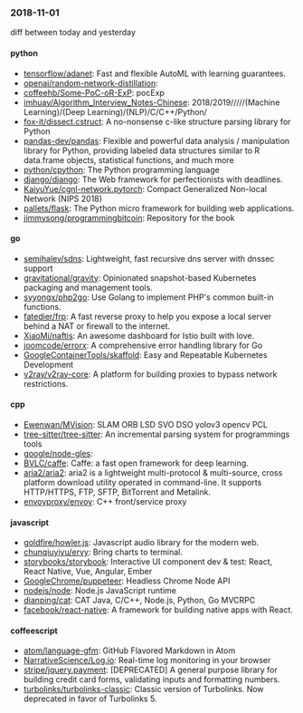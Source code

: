 ### 2018-11-01
diff between today and yesterday

#### python
* [tensorflow/adanet](https://github.com/tensorflow/adanet): Fast and flexible AutoML with learning guarantees.
* [openai/random-network-distillation](https://github.com/openai/random-network-distillation): 
* [coffeehb/Some-PoC-oR-ExP](https://github.com/coffeehb/Some-PoC-oR-ExP): pocExp
* [imhuay/Algorithm_Interview_Notes-Chinese](https://github.com/imhuay/Algorithm_Interview_Notes-Chinese): 2018/2019/////(Machine Learning)/(Deep Learning)/(NLP)/C/C++/Python/
* [fox-it/dissect.cstruct](https://github.com/fox-it/dissect.cstruct): A no-nonsense c-like structure parsing library for Python
* [pandas-dev/pandas](https://github.com/pandas-dev/pandas): Flexible and powerful data analysis / manipulation library for Python, providing labeled data structures similar to R data.frame objects, statistical functions, and much more
* [python/cpython](https://github.com/python/cpython): The Python programming language
* [django/django](https://github.com/django/django): The Web framework for perfectionists with deadlines.
* [KaiyuYue/cgnl-network.pytorch](https://github.com/KaiyuYue/cgnl-network.pytorch): Compact Generalized Non-local Network (NIPS 2018)
* [pallets/flask](https://github.com/pallets/flask): The Python micro framework for building web applications.
* [jimmysong/programmingbitcoin](https://github.com/jimmysong/programmingbitcoin): Repository for the book

#### go
* [semihalev/sdns](https://github.com/semihalev/sdns): Lightweight, fast recursive dns server with dnssec support
* [gravitational/gravity](https://github.com/gravitational/gravity): Opinionated snapshot-based Kubernetes packaging and management tools.
* [syyongx/php2go](https://github.com/syyongx/php2go): Use Golang to implement PHP's common built-in functions.
* [fatedier/frp](https://github.com/fatedier/frp): A fast reverse proxy to help you expose a local server behind a NAT or firewall to the internet.
* [XiaoMi/naftis](https://github.com/XiaoMi/naftis): An awesome dashboard for Istio built with love.
* [joomcode/errorx](https://github.com/joomcode/errorx): A comprehensive error handling library for Go
* [GoogleContainerTools/skaffold](https://github.com/GoogleContainerTools/skaffold): Easy and Repeatable Kubernetes Development
* [v2ray/v2ray-core](https://github.com/v2ray/v2ray-core): A platform for building proxies to bypass network restrictions.

#### cpp
* [Ewenwan/MVision](https://github.com/Ewenwan/MVision):   SLAM ORB LSD SVO DSO yolov3  opencv PCL 
* [tree-sitter/tree-sitter](https://github.com/tree-sitter/tree-sitter): An incremental parsing system for programmings tools
* [google/node-gles](https://github.com/google/node-gles): 
* [BVLC/caffe](https://github.com/BVLC/caffe): Caffe: a fast open framework for deep learning.
* [aria2/aria2](https://github.com/aria2/aria2): aria2 is a lightweight multi-protocol & multi-source, cross platform download utility operated in command-line. It supports HTTP/HTTPS, FTP, SFTP, BitTorrent and Metalink.
* [envoyproxy/envoy](https://github.com/envoyproxy/envoy): C++ front/service proxy

#### javascript
* [goldfire/howler.js](https://github.com/goldfire/howler.js): Javascript audio library for the modern web.
* [chunqiuyiyu/ervy](https://github.com/chunqiuyiyu/ervy): Bring charts to terminal.
* [storybooks/storybook](https://github.com/storybooks/storybook): Interactive UI component dev & test: React, React Native, Vue, Angular, Ember
* [GoogleChrome/puppeteer](https://github.com/GoogleChrome/puppeteer): Headless Chrome Node API
* [nodejs/node](https://github.com/nodejs/node): Node.js JavaScript runtime 
* [dianping/cat](https://github.com/dianping/cat): CAT  Java, C/C++, Node.js, Python, Go MVCRPC
* [facebook/react-native](https://github.com/facebook/react-native): A framework for building native apps with React.

#### coffeescript
* [atom/language-gfm](https://github.com/atom/language-gfm): GitHub Flavored Markdown in Atom
* [NarrativeScience/Log.io](https://github.com/NarrativeScience/Log.io): Real-time log monitoring in your browser
* [stripe/jquery.payment](https://github.com/stripe/jquery.payment): [DEPRECATED] A general purpose library for building credit card forms, validating inputs and formatting numbers.
* [turbolinks/turbolinks-classic](https://github.com/turbolinks/turbolinks-classic): Classic version of Turbolinks. Now deprecated in favor of Turbolinks 5.
